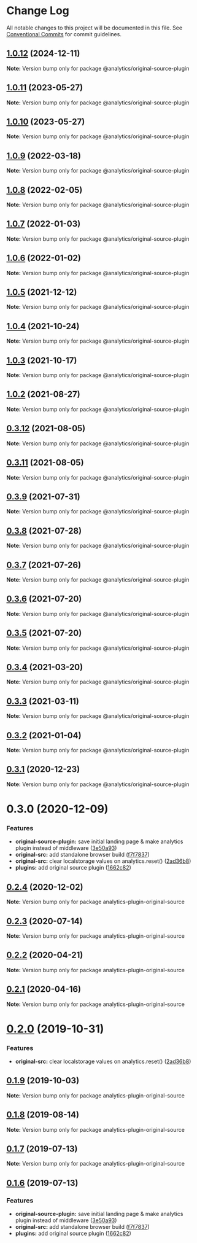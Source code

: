 # Change Log

All notable changes to this project will be documented in this file.
See [Conventional Commits](https://conventionalcommits.org) for commit guidelines.

## [1.0.12](https://github.com/DavidWells/analytics/compare/@analytics/original-source-plugin@1.0.11...@analytics/original-source-plugin@1.0.12) (2024-12-11)

**Note:** Version bump only for package @analytics/original-source-plugin





## [1.0.11](https://github.com/DavidWells/analytics/compare/@analytics/original-source-plugin@1.0.10...@analytics/original-source-plugin@1.0.11) (2023-05-27)

**Note:** Version bump only for package @analytics/original-source-plugin





## [1.0.10](https://github.com/DavidWells/analytics/compare/@analytics/original-source-plugin@1.0.9...@analytics/original-source-plugin@1.0.10) (2023-05-27)

**Note:** Version bump only for package @analytics/original-source-plugin





## [1.0.9](https://github.com/DavidWells/analytics/compare/@analytics/original-source-plugin@1.0.8...@analytics/original-source-plugin@1.0.9) (2022-03-18)

**Note:** Version bump only for package @analytics/original-source-plugin





## [1.0.8](https://github.com/DavidWells/analytics/compare/@analytics/original-source-plugin@1.0.7...@analytics/original-source-plugin@1.0.8) (2022-02-05)

**Note:** Version bump only for package @analytics/original-source-plugin





## [1.0.7](https://github.com/DavidWells/analytics/compare/@analytics/original-source-plugin@1.0.6...@analytics/original-source-plugin@1.0.7) (2022-01-03)

**Note:** Version bump only for package @analytics/original-source-plugin





## [1.0.6](https://github.com/DavidWells/analytics/compare/@analytics/original-source-plugin@1.0.5...@analytics/original-source-plugin@1.0.6) (2022-01-02)

**Note:** Version bump only for package @analytics/original-source-plugin





## [1.0.5](https://github.com/DavidWells/analytics/compare/@analytics/original-source-plugin@1.0.4...@analytics/original-source-plugin@1.0.5) (2021-12-12)

**Note:** Version bump only for package @analytics/original-source-plugin





## [1.0.4](https://github.com/DavidWells/analytics/compare/@analytics/original-source-plugin@1.0.3...@analytics/original-source-plugin@1.0.4) (2021-10-24)

**Note:** Version bump only for package @analytics/original-source-plugin





## [1.0.3](https://github.com/DavidWells/analytics/compare/@analytics/original-source-plugin@1.0.2...@analytics/original-source-plugin@1.0.3) (2021-10-17)

**Note:** Version bump only for package @analytics/original-source-plugin





## [1.0.2](https://github.com/DavidWells/analytics/compare/@analytics/original-source-plugin@0.3.12...@analytics/original-source-plugin@1.0.2) (2021-08-27)

**Note:** Version bump only for package @analytics/original-source-plugin





## [0.3.12](https://github.com/DavidWells/analytics/compare/@analytics/original-source-plugin@0.3.11...@analytics/original-source-plugin@0.3.12) (2021-08-05)

**Note:** Version bump only for package @analytics/original-source-plugin





## [0.3.11](https://github.com/DavidWells/analytics/compare/@analytics/original-source-plugin@0.3.9...@analytics/original-source-plugin@0.3.11) (2021-08-05)

**Note:** Version bump only for package @analytics/original-source-plugin





## [0.3.9](https://github.com/DavidWells/analytics/compare/@analytics/original-source-plugin@0.3.8...@analytics/original-source-plugin@0.3.9) (2021-07-31)

**Note:** Version bump only for package @analytics/original-source-plugin





## [0.3.8](https://github.com/DavidWells/analytics/compare/@analytics/original-source-plugin@0.3.7...@analytics/original-source-plugin@0.3.8) (2021-07-28)

**Note:** Version bump only for package @analytics/original-source-plugin





## [0.3.7](https://github.com/DavidWells/analytics/compare/@analytics/original-source-plugin@0.3.6...@analytics/original-source-plugin@0.3.7) (2021-07-26)

**Note:** Version bump only for package @analytics/original-source-plugin





## [0.3.6](https://github.com/DavidWells/analytics/compare/@analytics/original-source-plugin@0.3.5...@analytics/original-source-plugin@0.3.6) (2021-07-20)

**Note:** Version bump only for package @analytics/original-source-plugin





## [0.3.5](https://github.com/DavidWells/analytics/compare/@analytics/original-source-plugin@0.3.4...@analytics/original-source-plugin@0.3.5) (2021-07-20)

**Note:** Version bump only for package @analytics/original-source-plugin





## [0.3.4](https://github.com/DavidWells/analytics/compare/@analytics/original-source-plugin@0.3.3...@analytics/original-source-plugin@0.3.4) (2021-03-20)

**Note:** Version bump only for package @analytics/original-source-plugin





## [0.3.3](https://github.com/DavidWells/analytics/compare/@analytics/original-source-plugin@0.3.2...@analytics/original-source-plugin@0.3.3) (2021-03-11)

**Note:** Version bump only for package @analytics/original-source-plugin





## [0.3.2](https://github.com/DavidWells/analytics/compare/@analytics/original-source-plugin@0.3.1...@analytics/original-source-plugin@0.3.2) (2021-01-04)

**Note:** Version bump only for package @analytics/original-source-plugin





## [0.3.1](https://github.com/DavidWells/analytics/compare/@analytics/original-source-plugin@0.3.0...@analytics/original-source-plugin@0.3.1) (2020-12-23)

**Note:** Version bump only for package @analytics/original-source-plugin





# 0.3.0 (2020-12-09)


### Features

* **original-source-plugin:** save initial landing page & make analytics plugin instead of middleware ([3e50a93](https://github.com/DavidWells/analytics/commit/3e50a93))
* **original-src:** add standalone browser build ([f7f7837](https://github.com/DavidWells/analytics/commit/f7f7837))
* **original-src:** clear localstorage values on analytics.reset() ([2ad36b8](https://github.com/DavidWells/analytics/commit/2ad36b8))
* **plugins:** add original source plugin ([1662c82](https://github.com/DavidWells/analytics/commit/1662c82))





## [0.2.4](https://github.com/DavidWells/analytics/compare/analytics-plugin-original-source@0.2.3...analytics-plugin-original-source@0.2.4) (2020-12-02)

**Note:** Version bump only for package analytics-plugin-original-source





## [0.2.3](https://github.com/DavidWells/analytics/compare/analytics-plugin-original-source@0.2.2...analytics-plugin-original-source@0.2.3) (2020-07-14)

**Note:** Version bump only for package analytics-plugin-original-source





## [0.2.2](https://github.com/DavidWells/analytics/compare/analytics-plugin-original-source@0.2.1...analytics-plugin-original-source@0.2.2) (2020-04-21)

**Note:** Version bump only for package analytics-plugin-original-source





## [0.2.1](https://github.com/DavidWells/analytics/compare/analytics-plugin-original-source@0.2.0...analytics-plugin-original-source@0.2.1) (2020-04-16)

**Note:** Version bump only for package analytics-plugin-original-source





# [0.2.0](https://github.com/DavidWells/analytics/compare/analytics-plugin-original-source@0.1.9...analytics-plugin-original-source@0.2.0) (2019-10-31)


### Features

* **original-src:** clear localstorage values on analytics.reset() ([2ad36b8](https://github.com/DavidWells/analytics/commit/2ad36b8))





## [0.1.9](https://github.com/DavidWells/analytics/compare/analytics-plugin-original-source@0.1.8...analytics-plugin-original-source@0.1.9) (2019-10-03)

**Note:** Version bump only for package analytics-plugin-original-source





## [0.1.8](https://github.com/DavidWells/analytics/compare/analytics-plugin-original-source@0.1.7...analytics-plugin-original-source@0.1.8) (2019-08-14)

**Note:** Version bump only for package analytics-plugin-original-source





## [0.1.7](https://github.com/DavidWells/analytics/compare/analytics-plugin-original-source@0.1.6...analytics-plugin-original-source@0.1.7) (2019-07-13)

**Note:** Version bump only for package analytics-plugin-original-source





## [0.1.6](https://github.com/DavidWells/analytics/compare/analytics-plugin-original-source@0.1.6...analytics-plugin-original-source@0.1.6) (2019-07-13)


### Features

* **original-source-plugin:** save initial landing page & make analytics plugin instead of middleware ([3e50a93](https://github.com/DavidWells/analytics/commit/3e50a93))
* **original-src:** add standalone browser build ([f7f7837](https://github.com/DavidWells/analytics/commit/f7f7837))
* **plugins:** add original source plugin ([1662c82](https://github.com/DavidWells/analytics/commit/1662c82))
